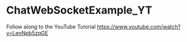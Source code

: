 # ChatWebSocketExample_YT
Follow along to the YouTube Tutorial https://www.youtube.com/watch?v=LenNpb5zqGE
